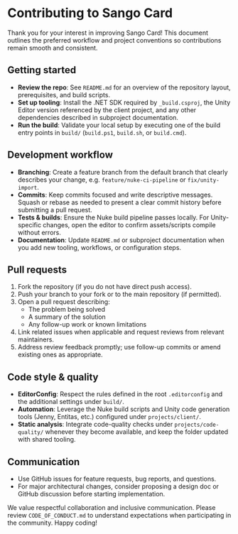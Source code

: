 # Contributing to Sango Card

Thank you for your interest in improving Sango Card! This document outlines the preferred workflow and project conventions so contributions remain smooth and consistent.

## Getting started
- **Review the repo**: See `README.md` for an overview of the repository layout, prerequisites, and build scripts.
- **Set up tooling**: Install the .NET SDK required by `_build.csproj`, the Unity Editor version referenced by the client project, and any other dependencies described in subproject documentation.
- **Run the build**: Validate your local setup by executing one of the build entry points in `build/` (`build.ps1`, `build.sh`, or `build.cmd`).

## Development workflow
- **Branching**: Create a feature branch from the default branch that clearly describes your change, e.g. `feature/nuke-ci-pipeline` or `fix/unity-import`.
- **Commits**: Keep commits focused and write descriptive messages. Squash or rebase as needed to present a clear commit history before submitting a pull request.
- **Tests & builds**: Ensure the Nuke build pipeline passes locally. For Unity-specific changes, open the editor to confirm assets/scripts compile without errors.
- **Documentation**: Update `README.md` or subproject documentation when you add new tooling, workflows, or configuration steps.

## Pull requests
1. Fork the repository (if you do not have direct push access).
2. Push your branch to your fork or to the main repository (if permitted).
3. Open a pull request describing:
   - The problem being solved
   - A summary of the solution
   - Any follow-up work or known limitations
4. Link related issues when applicable and request reviews from relevant maintainers.
5. Address review feedback promptly; use follow-up commits or amend existing ones as appropriate.

## Code style & quality
- **EditorConfig**: Respect the rules defined in the root `.editorconfig` and the additional settings under `build/`.
- **Automation**: Leverage the Nuke build scripts and Unity code generation tools (Jenny, Entitas, etc.) configured under `projects/client/`.
- **Static analysis**: Integrate code-quality checks under `projects/code-quality/` whenever they become available, and keep the folder updated with shared tooling.

## Communication
- Use GitHub issues for feature requests, bug reports, and questions.
- For major architectural changes, consider proposing a design doc or GitHub discussion before starting implementation.

We value respectful collaboration and inclusive communication. Please review `CODE_OF_CONDUCT.md` to understand expectations when participating in the community. Happy coding!
